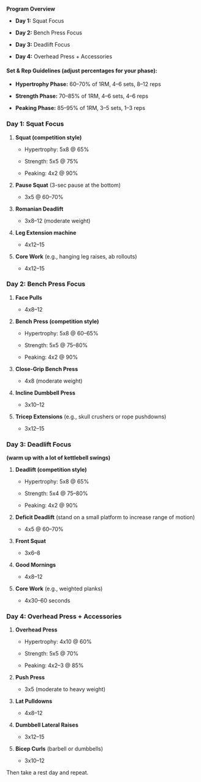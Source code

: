 **Program Overview**  

- **Day 1:** Squat Focus  
    
- **Day 2:** Bench Press Focus  
    
- **Day 3:** Deadlift Focus  
    
- **Day 4:** Overhead Press + Accessories  
    

#### **Set & Rep Guidelines** (adjust percentages for your phase):  

- **Hypertrophy Phase:** 60–70% of 1RM, 4–6 sets, 8–12 reps  
    
- **Strength Phase:** 70–85% of 1RM, 4–6 sets, 4–6 reps  
    
- **Peaking Phase:** 85–95% of 1RM, 3–5 sets, 1–3 reps  
    

  

### **Day 1: Squat Focus**  

1. **Squat (competition style)**  
    
    - Hypertrophy: 5x8 @ 65%  
        
    - Strength: 5x5 @ 75%  
        
    - Peaking: 4x2 @ 90%  
        
2. **Pause Squat** (3-sec pause at the bottom)  
    
    - 3x5 @ 60–70%  
        
3. **Romanian Deadlift**  
    
    - 3x8–12 (moderate weight)  
        
4. **Leg Extension machine**  
    
    - 4x12–15  
        
5. **Core Work** (e.g., hanging leg raises, ab rollouts)  
    
    - 4x12–15  
        

  

### **Day 2: Bench Press Focus**   

1. **Face Pulls**  
    
    - 4x8–12  
        
2. **Bench Press (competition style)**  
    
    - Hypertrophy: 5x8 @ 60–65%  
        
    - Strength: 5x5 @ 75–80%  
        
    - Peaking: 4x2 @ 90%  
        
3. **Close-Grip Bench Press**  
    
    - 4x8 (moderate weight)  
        
4. **Incline Dumbbell Press**  
    
    - 3x10–12  
        
5. **Tricep Extensions** (e.g., skull crushers or rope pushdowns)  
    
    - 3x12–15  
        

### **Day 3: Deadlift Focus**  

**(warm up with a lot of kettlebell swings)**  

1. **Deadlift (competition style)**  
    
    - Hypertrophy: 5x8 @ 65%  
        
    - Strength: 5x4 @ 75–80%  
        
    - Peaking: 4x2 @ 90%  
        
2. **Deficit Deadlift** (stand on a small platform to increase range of motion)  
    
    - 4x5 @ 60–70%  
        
3. **Front Squat**  
    
    - 3x6–8  
        
4. **Good Mornings**  
    
    - 4x8–12  
        
5. **Core Work** (e.g., weighted planks)  
    
    - 4x30–60 seconds  
        

### **Day 4: Overhead Press + Accessories**  

1. **Overhead Press**  
    
    - Hypertrophy: 4x10 @ 60%  
        
    - Strength: 5x5 @ 70%  
        
    - Peaking: 4x2–3 @ 85%  
        
2. **Push Press**  
    
    - 3x5 (moderate to heavy weight)  
        
3. **Lat Pulldowns**  
    
    - 4x8–12  
        
4. **Dumbbell Lateral Raises**  
    
    - 3x12–15  
        
5. **Bicep Curls** (barbell or dumbbells)  
    
    - 3x10–12  
        

Then take a rest day and repeat.